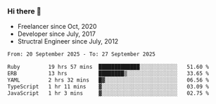 ### Hi there 👋

- Freelancer since Oct, 2020
- Developer since July, 2017
- Structral Engineer since July, 2012

<!--START_SECTION:waka-->

```txt
From: 20 September 2025 - To: 27 September 2025

Ruby         19 hrs 57 mins  █████████████░░░░░░░░░░░░   51.60 %
ERB          13 hrs          ████████▒░░░░░░░░░░░░░░░░   33.65 %
YAML         2 hrs 32 mins   █▓░░░░░░░░░░░░░░░░░░░░░░░   06.56 %
TypeScript   1 hr 11 mins    ▓░░░░░░░░░░░░░░░░░░░░░░░░   03.09 %
JavaScript   1 hr 3 mins     ▓░░░░░░░░░░░░░░░░░░░░░░░░   02.75 %
```

<!--END_SECTION:waka-->
